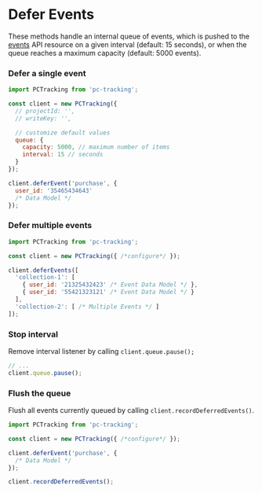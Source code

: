 # Defer Events

These methods handle an internal queue of events, which is pushed to the [events](https://pc.io/docs/api/#record-multiple-events) API resource on a given interval (default: 15 seconds), or when the queue reaches a maximum capacity (default: 5000 events).

### Defer a single event

```javascript
import PCTracking from 'pc-tracking';

const client = new PCTracking({
  // projectId: '',
  // writeKey: '',

  // customize default values
  queue: {
    capacity: 5000, // maximum number of items
    interval: 15 // seconds
  }
});

client.deferEvent('purchase', {
  user_id: '35465434643'
  /* Data Model */
});
```

### Defer multiple events

```javascript
import PCTracking from 'pc-tracking';

const client = new PCTracking({ /*configure*/ });

client.deferEvents([
  'collection-1': [
    { user_id: '21325432423' /* Event Data Model */ },
    { user_id: '55421323121' /* Event Data Model */ }
  ],
  'collection-2': [ /* Multiple Events */ ]
]);
```


### Stop interval

Remove interval listener by calling `client.queue.pause();`

```javascript
// ...
client.queue.pause();
```

### Flush the queue

Flush all events currently queued by calling `client.recordDeferredEvents()`.

```javascript
import PCTracking from 'pc-tracking';

const client = new PCTracking({ /*configure*/ });

client.deferEvent('purchase', {
  /* Data Model */
});

client.recordDeferredEvents();
```
